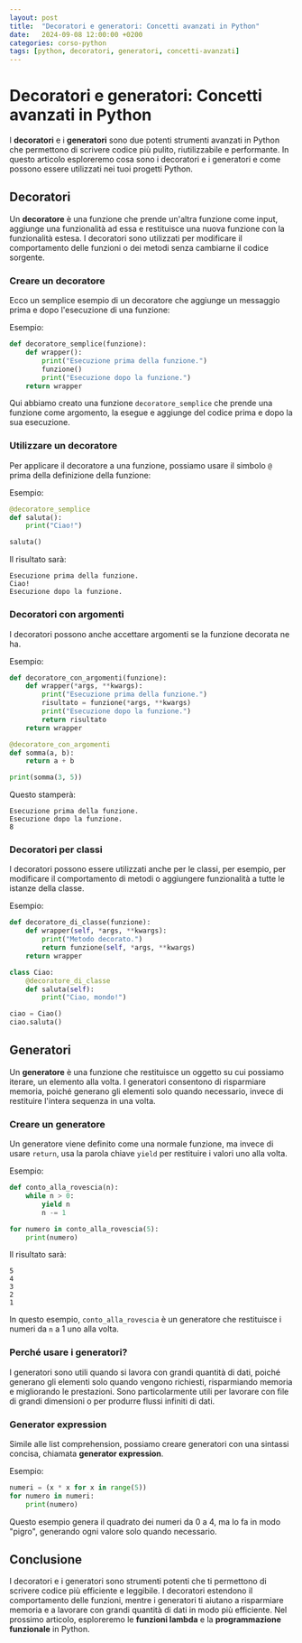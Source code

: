 ```yaml
---
layout: post
title:  "Decoratori e generatori: Concetti avanzati in Python"
date:   2024-09-08 12:00:00 +0200
categories: corso-python
tags: [python, decoratori, generatori, concetti-avanzati]
---
```


# Decoratori e generatori: Concetti avanzati in Python

I **decoratori** e i **generatori** sono due potenti strumenti avanzati in Python che permettono di scrivere codice più pulito, riutilizzabile e performante. In questo articolo esploreremo cosa sono i decoratori e i generatori e come possono essere utilizzati nei tuoi progetti Python.

## Decoratori

Un **decoratore** è una funzione che prende un'altra funzione come input, aggiunge una funzionalità ad essa e restituisce una nuova funzione con la funzionalità estesa. I decoratori sono utilizzati per modificare il comportamento delle funzioni o dei metodi senza cambiarne il codice sorgente.

### Creare un decoratore

Ecco un semplice esempio di un decoratore che aggiunge un messaggio prima e dopo l'esecuzione di una funzione:

Esempio:
```python
def decoratore_semplice(funzione):
    def wrapper():
        print("Esecuzione prima della funzione.")
        funzione()
        print("Esecuzione dopo la funzione.")
    return wrapper
```

Qui abbiamo creato una funzione `decoratore_semplice` che prende una funzione come argomento, la esegue e aggiunge del codice prima e dopo la sua esecuzione.

### Utilizzare un decoratore

Per applicare il decoratore a una funzione, possiamo usare il simbolo `@` prima della definizione della funzione:

Esempio:
```python
@decoratore_semplice
def saluta():
    print("Ciao!")

saluta()
```

Il risultato sarà:
```
Esecuzione prima della funzione.
Ciao!
Esecuzione dopo la funzione.
```

### Decoratori con argomenti

I decoratori possono anche accettare argomenti se la funzione decorata ne ha.

Esempio:
```python
def decoratore_con_argomenti(funzione):
    def wrapper(*args, **kwargs):
        print("Esecuzione prima della funzione.")
        risultato = funzione(*args, **kwargs)
        print("Esecuzione dopo la funzione.")
        return risultato
    return wrapper

@decoratore_con_argomenti
def somma(a, b):
    return a + b

print(somma(3, 5))
```

Questo stamperà:
```
Esecuzione prima della funzione.
Esecuzione dopo la funzione.
8
```

### Decoratori per classi

I decoratori possono essere utilizzati anche per le classi, per esempio, per modificare il comportamento di metodi o aggiungere funzionalità a tutte le istanze della classe.

Esempio:
```python
def decoratore_di_classe(funzione):
    def wrapper(self, *args, **kwargs):
        print("Metodo decorato.")
        return funzione(self, *args, **kwargs)
    return wrapper

class Ciao:
    @decoratore_di_classe
    def saluta(self):
        print("Ciao, mondo!")

ciao = Ciao()
ciao.saluta()
```

## Generatori

Un **generatore** è una funzione che restituisce un oggetto su cui possiamo iterare, un elemento alla volta. I generatori consentono di risparmiare memoria, poiché generano gli elementi solo quando necessario, invece di restituire l'intera sequenza in una volta.

### Creare un generatore

Un generatore viene definito come una normale funzione, ma invece di usare `return`, usa la parola chiave `yield` per restituire i valori uno alla volta.

Esempio:
```python
def conto_alla_rovescia(n):
    while n > 0:
        yield n
        n -= 1

for numero in conto_alla_rovescia(5):
    print(numero)
```

Il risultato sarà:
```
5
4
3
2
1
```

In questo esempio, `conto_alla_rovescia` è un generatore che restituisce i numeri da `n` a 1 uno alla volta.

### Perché usare i generatori?

I generatori sono utili quando si lavora con grandi quantità di dati, poiché generano gli elementi solo quando vengono richiesti, risparmiando memoria e migliorando le prestazioni. Sono particolarmente utili per lavorare con file di grandi dimensioni o per produrre flussi infiniti di dati.

### Generator expression

Simile alle list comprehension, possiamo creare generatori con una sintassi concisa, chiamata **generator expression**.

Esempio:
```python
numeri = (x * x for x in range(5))
for numero in numeri:
    print(numero)
```

Questo esempio genera il quadrato dei numeri da 0 a 4, ma lo fa in modo "pigro", generando ogni valore solo quando necessario.

## Conclusione

I decoratori e i generatori sono strumenti potenti che ti permettono di scrivere codice più efficiente e leggibile. I decoratori estendono il comportamento delle funzioni, mentre i generatori ti aiutano a risparmiare memoria e a lavorare con grandi quantità di dati in modo più efficiente. Nel prossimo articolo, esploreremo le **funzioni lambda** e la **programmazione funzionale** in Python.
